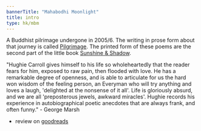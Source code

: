 ```yaml
---
bannerTitle: "Mahabodhi Moonlight" 
title: intro 
type: hk/mbm
---
```


A Buddhist pilrimage undergone in 2005/6. The writing in prose form
about that journey is called
[Pilgrimage](/prose/pilgrimage/010-leaving/). The printed form of
these poems are the second part of the little book [Sunshine &
Shadow](/hk/sun/intro/).

"Hughie Carroll gives himself to his life so wholeheartedly that the
reader fears for him, exposed to raw pain, then flooded with love.
He has a remarkable degree of openness, and is able to articulate
for us the hard won wisdom of the feeling person, an Everyman who
will try anything and loves a laugh, 'delighted at the nonsense of
it all'. Life is gloriously absurd, and we are all 'preposterous
jewels, awkward miracles'.  Hughie records his experience in
autobiographical poetic anecdotes that are always frank, and often
funny." - George Marsh

- review on [goodreads](https://www.goodreads.com/book/show/62708899-mahabodhi-moonlight)
